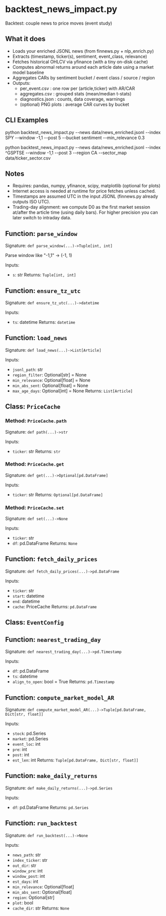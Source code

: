 # backtest_news_impact.py

Backtest: couple news to price moves (event study)

What it does
------------
- Loads your enriched JSONL news (from finnews.py + nlp_enrich.py)
- Extracts (timestamp, ticker(s), sentiment, event_class, relevance)
- Fetches historical OHLCV via yfinance (with a tiny on-disk cache)
- Computes abnormal returns around each article date using a market model baseline
- Aggregates CARs by sentiment bucket / event class / source / region
- Outputs:
  * per_event.csv         : one row per (article,ticker) with AR/CAR
  * aggregates.csv        : grouped stats (mean/median t-stats)
  * diagnostics.json      : counts, data coverage, warnings
  * (optional) PNG plots  : average CAR curves by bucket

CLI Examples
------------
python backtest_news_impact.py   --news data/news_enriched.jsonl   --index SPY   --window -1,1 --post 5   --bucket sentiment --min_relevance 0.3

python backtest_news_impact.py   --news data/news_enriched.jsonl   --index ^GSPTSE --window -1,1 --post 3 --region CA --sector_map data/ticker_sector.csv

Notes
-----
- Requires: pandas, numpy, yfinance, scipy, matplotlib (optional for plots)
- Internet access is needed at runtime for price fetches unless cached.
- Timestamps are assumed UTC in the input JSONL (finnews.py already outputs ISO UTC).
- Trading-day alignment: we compute D0 as the first market session at/after the article time
  (using daily bars). For higher precision you can later switch to intraday data.

## Function: `parse_window`

Signature: `def parse_window(...)->Tuple[int, int]`

Parse window like "-1,1" -> (-1, 1)

Inputs:
- `s`: str
Returns: `Tuple[int, int]`

## Function: `ensure_tz_utc`

Signature: `def ensure_tz_utc(...)->datetime`

Inputs:
- `ts`: datetime
Returns: `datetime`

## Function: `load_news`

Signature: `def load_news(...)->List[Article]`

Inputs:
- `jsonl_path`: str
- `region_filter`: Optional[str] = None
- `min_relevance`: Optional[float] = None
- `min_abs_sent`: Optional[float] = None
- `max_age_days`: Optional[int] = None
Returns: `List[Article]`

## Class: `PriceCache`

### Method: `PriceCache.path`

Signature: `def path(...)->str`

Inputs:
- `ticker`: str
Returns: `str`

### Method: `PriceCache.get`

Signature: `def get(...)->Optional[pd.DataFrame]`

Inputs:
- `ticker`: str
Returns: `Optional[pd.DataFrame]`

### Method: `PriceCache.set`

Signature: `def set(...)->None`

Inputs:
- `ticker`: str
- `df`: pd.DataFrame
Returns: `None`

## Function: `fetch_daily_prices`

Signature: `def fetch_daily_prices(...)->pd.DataFrame`

Inputs:
- `ticker`: str
- `start`: datetime
- `end`: datetime
- `cache`: PriceCache
Returns: `pd.DataFrame`

## Class: `EventConfig`

## Function: `nearest_trading_day`

Signature: `def nearest_trading_day(...)->pd.Timestamp`

Inputs:
- `df`: pd.DataFrame
- `ts`: datetime
- `align_to_open`: bool = True
Returns: `pd.Timestamp`

## Function: `compute_market_model_AR`

Signature: `def compute_market_model_AR(...)->Tuple[pd.DataFrame, Dict[str, float]]`

Inputs:
- `stock`: pd.Series
- `market`: pd.Series
- `event_loc`: int
- `pre`: int
- `post`: int
- `est_len`: int
Returns: `Tuple[pd.DataFrame, Dict[str, float]]`

## Function: `make_daily_returns`

Signature: `def make_daily_returns(...)->pd.Series`

Inputs:
- `df`: pd.DataFrame
Returns: `pd.Series`

## Function: `run_backtest`

Signature: `def run_backtest(...)->None`

Inputs:
- `news_path`: str
- `index_ticker`: str
- `out_dir`: str
- `window_pre`: int
- `window_post`: int
- `est_days`: int
- `min_relevance`: Optional[float]
- `min_abs_sent`: Optional[float]
- `region`: Optional[str]
- `plot`: bool
- `cache_dir`: str
Returns: `None`
